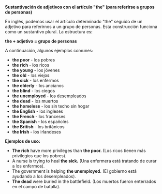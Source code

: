 

**Sustantivación de adjetivos con el artículo "the" (para referirse a grupos de personas)**

En inglés, podemos usar el artículo determinado "the" seguido de un adjetivo para referirnos a un grupo de personas.  Esta construcción funciona como un sustantivo plural. La estructura es:

**the + adjetivo = grupo de personas**

A continuación, algunos ejemplos comunes:

*   **the poor** - los pobres
*   **the rich** - los ricos
*   **the young** - los jóvenes
*   **the old** - los viejos
*   **the sick** - los enfermos
*   **the elderly** - los ancianos
*   **the blind** - los ciegos
*   **the unemployed** - los desempleados
*   **the dead** - los muertos
*   **the homeless** - los sin techo sin hogar
*   **the English** - los ingleses
*   **the French** - los franceses
*   **the Spanish** - los españoles
*   **the British** - los británicos
*   **the Irish** - los irlandeses

**Ejemplos de uso:**

*   **The rich** have more privileges than **the poor.** (Los ricos tienen más privilegios que los pobres).
*   A nurse is trying to heal **the sick.** (Una enfermera está tratando de curar a los enfermos).
*   The government is helping **the unemployed.** (El gobierno está ayudando a los desempleados).
*   **The dead** were buried in the battlefield. (Los muertos fueron enterrados en el campo de batalla).
